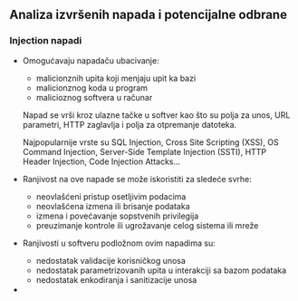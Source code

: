 ## Analiza izvršenih napada i potencijalne odbrane
### Injection napadi

   - Omogućavaju napadaču ubacivanje:
     - malicionznih upita koji menjaju upit ka bazi
     - malicionznog koda u program
     - malicioznog softvera u računar

     Napad se vrši kroz ulazne tačke u softver kao što su polja za unos, URL parametri, HTTP zaglavlja i polja za otpremanje datoteka.

     Najpopularnije vrste su SQL Injection, Cross Site Scripting (XSS), OS Command Injection, Server-Side Template Injection (SSTI), HTTP Header Injection, Code Injection Attacks...  
   - Ranjivost na ove napade se može iskoristiti za sledeće svrhe:
     - neovlašćeni pristup osetljivim podacima
     - neovlašćena izmena ili brisanje podataka
     - izmena i povećavanje sopstvenih privilegija
     - preuzimanje kontrole ili ugrožavanje celog sistema ili mreže
   
   - Ranjivosti u softveru podložnom ovim napadima su:
     -  nedostatak validacije korisničkog unosa
     -  nedostatak parametrizovanih upita u interakciji sa bazom podataka
     -  nedostatak enkodiranja i sanitizacije unosa
       
   -
